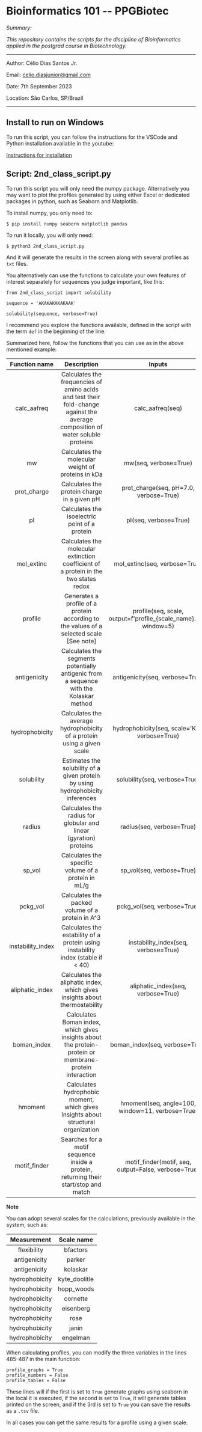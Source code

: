 # Bioinformatics 101 -- PPGBiotec

*Summary:*

*This repository contains the scripts for the discipline of Bioinformatics applied in the postgrad course in Biotechnology.*

---

Author: Célio Dias Santos Jr.

Email: celio.diasjunior@gmail.com

Date: 7th September 2023

Location: São Carlos, SP/Brazil

---

## Install to run on Windows

To run this script, you can follow the instructions for the VSCode and Python installation available in the youtube:

[Instructions for installation](https://www.youtube.com/watch?v=qcPIqEVUARE&t=316s)

## Script: 2nd_class_script.py

To run this script you will only need the numpy package. Alternatively you may want to plot the profiles generated by using either Excel or 
dedicated packages in python, such as Seaborn and Matplotlib.

To install numpy, you only need to:

```
$ pip install numpy seaborn matplotlib pandas
```

To run it locally, you will only need:

```
$ python3 2nd_class_script.py
```

And it will generate the results in the screen along with several profiles as `txt` files.

You alternatively can use the functions to calculate your own features of interest separately for sequences
you judge important, like this:

```
from 2nd_class_script import solubility

sequence = 'AKAKAKAKAKAAK'

solubility(sequence, verbose=True)
```

I recommend you explore the functions available, defined in the script with the term `def` in the beginning of the line.

Summarized here, follow the functions that you can use as in the above mentioned example:

| **Function name** | **Description** | **Inputs** |
| :---: | :---: | :---: |
| calc_aafreq | Calculates the frequencies of amino acids and test their fold-change against the average composition of water soluble proteins | calc_aafreq(seq) |
| mw | Calculates the molecular weight of proteins in kDa | mw(seq, verbose=True) |
| prot_charge | Calculates the protein charge in a given pH | prot_charge(seq, pH=7.0, verbose=True) |
| pI | Calculates the isoelectric point of a protein | pI(seq, verbose=True) |
| mol_extinc | Calculates the molecular extinction coefficient of a protein in the two states redox | mol_extinc(seq, verbose=True) |
| profile | Generates a profile of a protein according to the values of a selected scale [See note] | profile(seq, scale, output=f'profile_{scale_name}.tsv', window=5) |
| antigenicity | Calculates the segments potentially antigenic from a sequence with the Kolaskar method | antigenicity(seq, verbose=True) |
| hydrophobicity | Calculates the average hydrophobicity of a protein using a given scale | hydrophobicity(seq, scale='KD', verbose=True) |
| solubility | Estimates the solubility of a given protein by using hydrophobicity inferences | solubility(seq, verbose=True) |
| radius | Calculates the radius for globular and linear (gyration) proteins | radius(seq, verbose=True) |
| sp_vol | Calculates the specific volume of a protein in mL/g | sp_vol(seq, verbose=True) |
| pckg_vol | Calculates the packed volume of a protein in A^3 | pckg_vol(seq, verbose=True) |
| instability_index | Calculates the estability of a protein using instability index (stable if < 40) | instability_index(seq, verbose=True) |
| aliphatic_index | Calculates the aliphatic index, which gives insights about thermostability | aliphatic_index(seq, verbose=True) |
| boman_index | Calculates Boman index, which gives insights about the protein-protein or membrane-protein interaction | boman_index(seq, verbose=True) |
| hmoment | Calculates hydrophobic moment, which gives insights about structural organization | hmoment(seq, angle=100, window=11, verbose=True) |   
| motif_finder | Searches for a motif sequence inside a protein, returning their start/stop and match | motif_finder(motif, seq, output=False, verbose=True) | 

**Note**

You can adopt several scales for the calculations, previously available in the system, such as:

| **Measurement** | **Scale name** |
| :---: | :---: |
| flexibility | bfactors | 
| antigenicity | parker |
| antigenicity | kolaskar |
| hydrophobicity | kyte_doolitle |
| hydrophobicity | hopp_woods |
| hydrophobicity | cornette |
| hydrophobicity | eisenberg |
| hydrophobicity | rose |
| hydrophobicity | janin |
| hydrophobicity | engelman |

When calculating profiles, you can modify the three variables in the lines 485-487 in the main function:

```
profile_graphs = True
profile_numbers = False
profile_tables = False
```

These lines will if the first is set to `True` generate graphs using seaborn in the local it is executed,
if the second is set to `True`, it will generate tables printed on the screen, and if the 3rd is set to 
`True` you can save the results as a `.tsv` file.

In all cases you can get the same results for a profile using a given scale.




